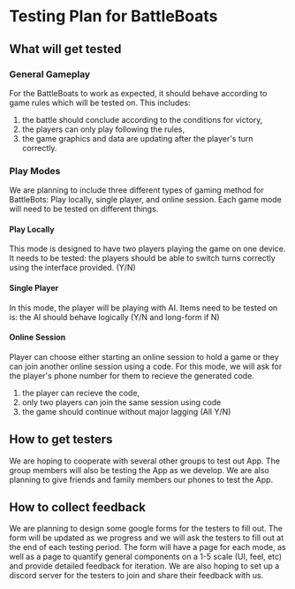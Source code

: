 # Testing Plan for BattleBoats

## What will get tested
### General Gameplay
For the BattleBoats to work as expected, it should behave according to game 
rules which will be tested on. This includes: 
1. the battle should conclude according to the conditions for victory, 
2. the players can only play following the rules, 
3. the game graphics and data are updating after the player's turn
correctly. 

### Play Modes
We are planning to include three different types of gaming method for 
BattleBots: Play locally, single player, and online session. Each game mode 
will need to be tested on different things. 

#### Play Locally
This mode is designed to have two players playing the game on one device. It needs to be tested: 
the players should be able to switch turns correctly using the interface 
provided. (Y/N)

#### Single Player
In this mode, the player will be playing with AI. Items need to be tested on 
is: the AI should behave logically (Y/N and long-form if N)

#### Online Session
Player can choose either starting an online session to hold a game or they 
can join another online session using a code. For this mode, we will ask for 
the player's phone number for them to recieve the generated code. 
1. the player can recieve the code,
2. only two players can join the same session using code
3. the game should continue without major lagging
(All Y/N)

## How to get testers
We are hoping to cooperate with several other groups to test out App. The 
group members will also be testing the App as we develop. We are also 
planning to give friends and family members our phones to test the App.

## How to collect feedback
We are planning to design some google forms for the testers to fill out. The
form will be updated as we progress and we will ask the testers to fill out 
at the end of each testing period. The form will have a page for each mode,
as well as a page to quantify general components on a 1-5 scale (UI, feel, etc)
and provide detailed feedback for iteration.
We are also hoping to set up a discord server for the testers to join and share
their feedback with us. 
